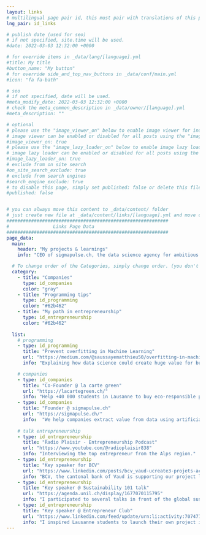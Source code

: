 ```yaml
---
layout: links
# multilingual page pair id, this must pair with translations of this page. (This name must be unique)
lng_pair: id_links

# publish date (used for seo)
# if not specified, site.time will be used.
#date: 2022-03-03 12:32:00 +0000

# for override items in _data/lang/[language].yml
#title: My title
#button_name: "My button"
# for override side_and_top_nav_buttons in _data/conf/main.yml
#icon: "fa fa-bath"

# seo
# if not specified, date will be used.
#meta_modify_date: 2022-03-03 12:32:00 +0000
# check the meta_common_description in _data/owner/[language].yml
#meta_description: ""

# optional
# please use the "image_viewer_on" below to enable image viewer for individual pages or posts (_posts/ or [language]/_posts folders).
# image viewer can be enabled or disabled for all posts using the "image_viewer_posts: true" setting in _data/conf/main.yml.
#image_viewer_on: true
# please use the "image_lazy_loader_on" below to enable image lazy loader for individual pages or posts (_posts/ or [language]/_posts folders).
# image lazy loader can be enabled or disabled for all posts using the "image_lazy_loader_posts: true" setting in _data/conf/main.yml.
#image_lazy_loader_on: true
# exclude from on site search
#on_site_search_exclude: true
# exclude from search engines
#search_engine_exclude: true
# to disable this page, simply set published: false or delete this file
#published: false


# you can always move this content to _data/content/ folder
# just create new file at _data/content/links/[language].yml and move content below.
###########################################################
#                Links Page Data
###########################################################
page_data:
  main:
    header: "My projects & learnings"
    info: "CEO of sigmapulse.ch, the data science agency for ambitious companies which aim for operational excellence, I share here my learnings in from my passion for Data Science and entrepreneurship."

  # To change order of the Categories, simply change order. (you don't need to change list order.)
  category:
    - title: "Companies"
      type: id_companies
      color: "gray"
    - title: "Programming tips"
      type: id_programming
      color: "#62b462"
    - title: "My path in entrepreneurship"
      type: id_entrepreneurship
      color: "#62b462"
      
  list:
    # programming
    - type: id_programming
      title: "Prevent overfitting in Machine Learning"
      url: "https://medium.com/@saussayematthieu50/overfitting-in-machine-learning-business-implications-71de37b7a90a"
      info: "Explaining how data science could create huge value for businesses."

    # companies
    - type: id_companies
      title: "Co-Founder @ la carte green"
      url: "https://lacartegreen.ch/"
      info: "Help +40 000 students in Lausanne to buy eco-responsible products with the first student sustainable card"
    - type: id_companies
      title: "Founder @ sigmapulse.ch"
      url: "https://sigmapulse.ch/"
      info:  "We help companies extract value from data using artificial intelligence algorithms and tailored dashboard software"
  
    # talk entrepreneurship
    - type: id_entrepreneurship
      title: "Radio Plaisir - Entrepreneurship Podcast"
      url: "https://www.youtube.com/@radioplaisir838"
      info: "Interviewing the top entrepreneur from the Alps region."
    - type: id_entrepreneurship
      title: "Key speaker for BCV"
      url: "https://www.linkedin.com/posts/bcv_vaud-ucreate3-projets-activity-6991385342201188352-FLzs/"
      info: "BCV, the cantonal bank of Vaud is supporting our project la carte green"
    - type: id_entrepreneurship
      title: "Key speaker @ Sustainability 101 talk"
      url: "https://agenda.unil.ch/display/1677070115795"
      info: "I participated to several talks in front of the global sustainability community in Lausanne"
    - type: id_entrepreneurship
      title: "Key speaker @ Entrepreneur Club"
      url: "https://www.linkedin.com/feed/update/urn:li:activity:7074778002621911041/"
      info: "I inspired Lausanne students to launch their own project in sustainability at Entrepreneur club"
---
```


